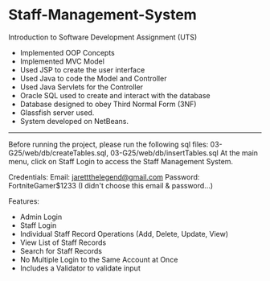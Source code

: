 # Staff-Management-System
Introduction to Software Development Assignment (UTS)

- Implemented OOP Concepts
- Implemented MVC Model 
- Used JSP to create the user interface
- Used Java to code the Model and Controller
- Used Java Servlets for the Controller
- Oracle SQL used to create and interact with the database
- Database designed to obey Third Normal Form (3NF)
- Glassfish server used. 
- System developed on NetBeans. 

--------------------------------------------------------

Before running the project, please run the following sql files: 03-G25/web/db/createTables.sql, 03-G25/web/db/insertTables.sql
At the main menu, click on Staff Login to access the Staff Management System. 

Credentials: 
    Email: jarettthelegend@gmail.com
    Password: FortniteGamer$1233 (I didn't choose this email & password...)

Features:
- Admin Login
- Staff Login
- Individual Staff Record Operations (Add, Delete, Update, View)
- View List of Staff Records
- Search for Staff Records
- No Multiple Login to the Same Account at Once
- Includes a Validator to validate input 
